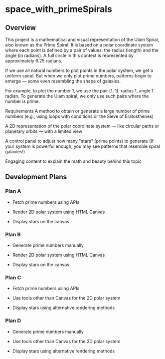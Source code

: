 # space_with_primeSpirals
## Overview
This project is a mathematical and visual representation of the Ulam Spiral, also known as the Prime Spiral.
It is based on a polar coordinate system where each point is defined by a pair of values: the radius (length) and the angle (in radians). A full circle in this context is represented by approximately 6.25 radians.

If we use all natural numbers to plot points in the polar system, we get a uniform spiral.
But when we only plot prime numbers, patterns begin to emerge — some even resembling the shape of galaxies.

For example, to plot the number 1, we use the pair (1, 1): radius 1, angle 1 radian. To generate the Ulam spiral, we only use such pairs where the number is prime.

Requirements
A method to obtain or generate a large number of prime numbers
(e.g., using loops with conditions or the Sieve of Eratosthenes)

A 2D representation of the polar coordinate system — like circular paths or planetary orbits — with a limited view

A control panel to adjust how many "stars" (prime points) to generate
(If your system is powerful enough, you may see patterns that resemble spiral galaxies!)

Engaging content to explain the math and beauty behind this topic

## Development Plans
### Plan A
- Fetch prime numbers using APIs

- Render 2D polar system using HTML Canvas

- Display stars on the canvas

### Plan B
- Generate prime numbers manually

- Render 2D polar system using HTML Canvas

- Display stars on the canvas

### Plan C
- Fetch prime numbers using APIs

- Use tools other than Canvas for the 2D polar system

- Display stars using alternative rendering methods

### Plan D
- Generate prime numbers manually

- Use tools other than Canvas for the 2D polar system

- Display stars using alternative rendering methods

